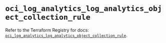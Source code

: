 # `oci_log_analytics_log_analytics_object_collection_rule`

Refer to the Terraform Registry for docs: [`oci_log_analytics_log_analytics_object_collection_rule`](https://registry.terraform.io/providers/hashicorp/oci/7.19.0/docs/resources/log_analytics_log_analytics_object_collection_rule).
